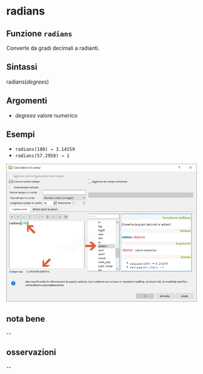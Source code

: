 # radians

## Funzione `radians`

Converte da gradi decimali a radianti.

## Sintassi

radians\(_degrees_\)

## Argomenti

* _degrees_ valore numerico

## Esempi

* `radians(180) → 3.14159`
* `radians(57.2958) → 1`

![](../../../.gitbook/assets/radians1%20%281%29.png)

## nota bene

--

## osservazioni

--

